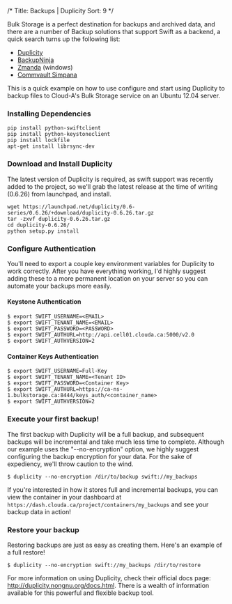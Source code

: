 /*
Title: Backups | Duplicity
Sort: 9
*/

Bulk Storage is a perfect destination for backups and archived data, and there
are a number of Backup solutions that support Swift as a backend, a quick
search turns up the following list:

 - [Duplicity](http://duplicity.nongnu.org/)
 - [BackupNinja](https://launchpad.net/backupninja)
 - [Zmanda](http://www.zmanda.com/) (windows)
 - [Commvault Simpana](http://www.commvault.com/solutions-cloud-integration.html)

This is a quick example on how to use configure and start using Duplicity to
backup files to Cloud-A's Bulk Storage service on an Ubuntu 12.04 server.

### Installing Dependencies

```
pip install python-swiftclient
pip install python-keystoneclient
pip install lockfile
apt-get install librsync-dev
```

### Download and Install Duplicity

The latest version of Duplicity is required, as swift support was recently
added to the project, so we'll grab the latest release at the time of writing
(0.6.26) from launchpad, and install.

```
wget https://launchpad.net/duplicity/0.6-series/0.6.26/+download/duplicity-0.6.26.tar.gz
tar -zxvf duplicity-0.6.26.tar.gz
cd duplicity-0.6.26/
python setup.py install
```

### Configure Authentication

You'll need to export a couple key environment variables for Duplicity to work
correctly. After you have everything working, I'd highly suggest adding these
to a more permanent location on your server so you can automate your backups
more easily.

#### Keystone Authentication

```
$ export SWIFT_USERNAME=<EMAIL>
$ export SWIFT_TENANT_NAME=<EMAIL>
$ export SWIFT_PASSWORD=<PASSWORD>
$ export SWIFT_AUTHURL=http://api.cell01.clouda.ca:5000/v2.0
$ export SWIFT_AUTHVERSION=2
```

#### Container Keys Authentication

```
$ export SWIFT_USERNAME=Full-Key
$ export SWIFT_TENANT_NAME=<Tenant ID>
$ export SWIFT_PASSWORD=<Container Key>
$ export SWIFT_AUTHURL=https://ca-ns-1.bulkstorage.ca:8444/keys_auth/<container_name>
$ export SWIFT_AUTHVERSION=2
```

### Execute your first backup!

The first backup with Duplicity will be a full backup, and subsequent backups
will be incremental and take much less time to complete. Although our example
uses the "--no-encryption" option, we highly suggest configuring the backup
encryption for your data. For the sake of expediency, we'll throw caution to
the wind.

```
$ duplicity --no-encryption /dir/to/backup swift://my_backups
```

If you're interested in how it stores full and incremental backups, you can
view the container in your dashboard at
`https://dash.clouda.ca/project/containers/my_backups` and see your backup
data in action!

### Restore your backup
Restoring backups are just as easy as creating them. Here's an example of a
full restore!

```
$ duplicity --no-encryption swift://my_backups /dir/to/restore
```

For more information on using Duplicity, check their official docs page:
http://duplicity.nongnu.org/docs.html. There is a wealth of information
available for this powerful and flexible backup tool.
